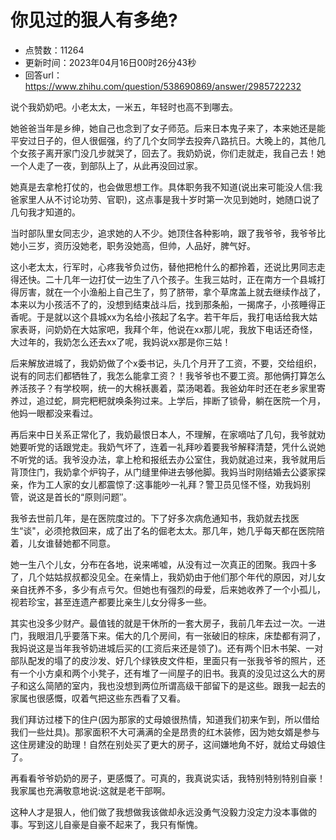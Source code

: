 # 你见过的狠人有多绝?
- 点赞数：11264
- 更新时间：2023年04月16日00时26分43秒
- 回答url：https://www.zhihu.com/question/538690869/answer/2985722232
<body>
 <p data-pid="zAd84vhl">说个我奶奶吧。小老太太，一米五，年轻时也高不到哪去。</p>
 <p data-pid="O0Mob_Qi">她爸爸当年是乡绅，她自己也念到了女子师范。后来日本鬼子来了，本来她还是能平安过日子的，但人很倔强，约了几个女同学去投奔八路抗日。大晚上的，其他几个女孩子离开家门没几步就哭了，回去了。我奶奶说，你们走就走，我自己去！她一个人走了一夜，到部队上了，从此再没回过家。</p>
 <p data-pid="Q93SMa7j">她真是去拿枪打仗的，也会做思想工作。具体职务我不知道(说出来可能没人信:我爸家里人从不讨论功劳、官职)，这点事是我十岁时第一次见到她时，她随口说了几句我才知道的。</p>
 <p data-pid="GbRHWAnv">当时部队里女同志少，追求她的人不少。她顶住各种影响，跟了我爷爷，我爷爷比她小三岁，资历没她老，职务没她高，但帅，人品好，脾气好。</p>
 <p data-pid="cba8FDq0">这小老太太，行军时，心疼我爷负过伤，替他把枪什么的都拎着，还说比男同志走得还快。二十几年一边打仗一边生了八个孩子。生我三姑时，正在南方一个县城打得厉害，就在一个小渔船上自己生了，剪了脐带，拿个草席盖上就去继续作战了，本来以为小孩活不了的，没想到结束战斗后，找到那条船，一揭席子，小孩睡得正香呢。于是就以这个县城xx为名给小孩起了名字。若干年后，我打电话给我大姑家表哥，问奶奶在大姑家吧，我拜个年，他说在xx那儿呢，我放下电话还奇怪，大过年的，我奶怎么还去xx了呢，我妈说xx那是你三姑！</p>
 <p data-pid="hcXn8KBl">后来解放进城了，我奶奶做了个x委书记，头几个月开了工资，不要，交给组织，说有的同志们都牺牲了，我怎么能拿工资？！我爷爷也不要工资。那他俩打算怎么养活孩子？有学校啊，统一的大棉袄裹着，菜汤喝着。我爸幼年时还在老乡家里寄养过，追过蛇，屙完粑粑就唤条狗过来。上学后，摔断了锁骨，躺在医院一个月，他妈一眼都没来看过。</p>
 <p data-pid="TVVRL8HO">再后来中日关系正常化了，我奶最恨日本人，不理解，在家嘀咕了几句，我爷就劝她要听党的话跟党走。我奶气坏了，连着一礼拜吵着要我爷解释清楚，凭什么说她不听党的话。我爷没办法，拿上枪和报纸去办公室住，我奶就追过来，我爷就用后背顶住门，我奶拿个炉钩子，从门缝里伸进去够他脚。我妈当时刚结婚去公婆家探亲，作为工人家的女儿都震惊了:这事能吵一礼拜？警卫员见怪不怪，劝我妈别管，说这是首长的“原则问题″。</p>
 <p data-pid="bWY3y2z3">我爷去世前几年，是在医院度过的。下了好多次病危通知书，我奶就去找医生“谈"，必须抢救回来，成了出了名的倔老太太。那几年，她几乎每天都在医院陪着，儿女谁替她都不同意。</p>
 <p data-pid="4bzl_jtW">她一生八个儿女，分布在各地，说来唏嘘，从没有过一次真正的团聚。我四十多了，几个姑姑叔叔都没见全。在亲情上，我奶奶由于他们那个年代的原因，对儿女亲自抚养不多，多少有点亏欠。但她也有强烈的母爱，后来她收养了一个小孤儿，视若珍宝，甚至连遗产都要比亲生儿女分得多一些。</p>
 <p data-pid="LZjNzoNd">其实也没多少财产。最值钱的就是干休所的一套大房子，我前几年去过一次。一进门，我眼泪几乎要落下来。偌大的几个房间，有一张破旧的棕床，床垫都有洞了，我妈说这是当年我爷奶进城后买的(工资后来还是领了)。还有两个旧木书架、一对部队配发的塌了的皮沙发、好几个绿铁皮文件柜，里面只有一张我爷爷的照片，还有一个小方桌和两个小凳子，还有堆了一间屋子的旧书。我真的没见过这么大的房子和这么简陋的室内，我也没想到两位所谓高级干部留下的是这些。跟我一起去的家属也很感慨，叹着气把这些东西看了又看。</p>
 <p data-pid="CefCr7-p">我们拜访过楼下的住户(因为那家的丈母娘很热情，知道我们初来乍到，所以借给我们一些灶具)。那家面积不大可满满的全是昂贵的红木装修，因为她女婿是参与这住房建没的助理！自然在别处买了更大的房子，这间嫌地角不好，就给丈母娘住了。</p>
 <p data-pid="z1-qq4Bt">再看看爷爷奶奶的房子，更感慨了。可真的，我真说实话，我特别特别特别自豪！我家属也充满敬意地说:这就是老干部啊。</p>
 <p data-pid="Vjq_hER2">这种人才是狠人，他们做了我想做我该做却永远没勇气没毅力没定力没本事做的事。写到这儿自豪是自豪不起来了，我只有惭愧。</p>
</body>
